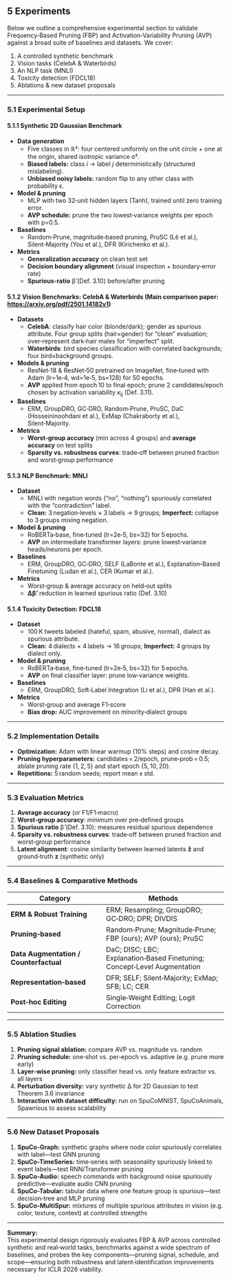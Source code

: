 ## 5 Experiments

Below we outline a comprehensive experimental section to validate Frequency‑Based Pruning (FBP) and Activation‑Variability Pruning (AVP) against a broad suite of baselines and datasets. We cover:
1. A controlled synthetic benchmark  
2. Vision tasks (CelebA & Waterbirds)  
3. An NLP task (MNLI)  
4. Toxicity detection (FDCL18)  
5. Ablations & new dataset proposals  

---

### 5.1 Experimental Setup

#### 5.1.1 Synthetic 2D Gaussian Benchmark  
- **Data generation**  
  - Five classes in ℝ²: four centered uniformly on the unit circle + one at the origin, shared isotropic variance σ².  
  - **Biased labels:** class _i_ → label _j_ deterministically (structured mislabeling).  
  - **Unbiased noisy labels:** random flip to any other class with probability ϵ.  
- **Model & pruning**  
  - MLP with two 32‑unit hidden layers (Tanh), trained until zero training error.  
  - **AVP schedule:** prune the two lowest‑variance weights per epoch with p=0.5.  
- **Baselines**  
  - Random‑Prune, magnitude‑based pruning, PruSC (Lê et al.), Silent‑Majority (You et al.), DFR (Kirichenko et al.).  
- **Metrics**  
  - **Generalization accuracy** on clean test set  
  - **Decision boundary alignment** (visual inspection + boundary‑error rate)  
  - **Spurious‑ratio** β̂ (Def. 3.10) before/after pruning  

#### 5.1.2 Vision Benchmarks: CelebA & Waterbirds (Main comparison paper: https://arxiv.org/pdf/2501.14182v1)

- **Datasets**  
  - **CelebA**: classify hair color (blonde/dark); gender as spurious attribute. Four group splits (hair×gender) for “clean” evaluation; over‑represent dark‑hair males for “imperfect” split.  
  - **Waterbirds**: bird species classification with correlated backgrounds; four bird×background groups.  
- **Models & pruning**  
  - ResNet‑18 & ResNet‑50 pretrained on ImageNet, fine‑tuned with Adam (lr=1e‑4, wd=1e‑5, bs=128) for 50 epochs.  
  - **AVP** applied from epoch 10 to final epoch; prune 2 candidates/epoch chosen by activation variability κ<sub>ij</sub> (Def. 3.11).  
- **Baselines**  
  - ERM, GroupDRO, GC‑DRO, Random‑Prune, PruSC, DaC (Hosseininoohdani et al.), ExMap (Chakraborty et al.), Silent‑Majority.  
- **Metrics**  
  - **Worst‑group accuracy** (min across 4 groups) and **average accuracy** on test splits  
  - **Sparsity vs. robustness curves**: trade‑off between pruned fraction and worst‑group performance  

#### 5.1.3 NLP Benchmark: MNLI  
- **Dataset**  
  - MNLI with negation words (“no”, “nothing”) spuriously correlated with the “contradiction” label.  
  - **Clean:** 3 negation‑levels × 3 labels → 9 groups; **Imperfect:** collapse to 3 groups mixing negation.  
- **Model & pruning**  
  - RoBERTa‑base, fine‑tuned (lr=2e‑5, bs=32) for 5 epochs.  
  - **AVP** on intermediate transformer layers: prune lowest‑variance heads/neurons per epoch.  
- **Baselines**  
  - ERM, GroupDRO, GC‑DRO, SELF (LaBonte et al.), Explanation‑Based Finetuning (Ludan et al.), CER (Kumar et al.).  
- **Metrics**  
  - Worst‑group & average accuracy on held‑out splits  
  - **Δβ̂**: reduction in learned spurious ratio (Def. 3.10)  

#### 5.1.4 Toxicity Detection: FDCL18  
- **Dataset**  
  - 100 K tweets labeled {hateful, spam, abusive, normal}, dialect as spurious attribute.  
  - **Clean:** 4 dialects × 4 labels → 16 groups; **Imperfect:** 4 groups by dialect only.  
- **Model & pruning**  
  - RoBERTa‑base, fine‑tuned (lr=2e‑5, bs=32) for 5 epochs.  
  - **AVP** on final classifier layer: prune low‑variance weights.  
- **Baselines**  
  - ERM, GroupDRO, Soft‑Label Integration (Li et al.), DPR (Han et al.).  
- **Metrics**  
  - Worst‑group and average F1‑score  
  - **Bias drop:** AUC improvement on minority‑dialect groups  

---

### 5.2 Implementation Details  
- **Optimization:** Adam with linear warmup (10% steps) and cosine decay.  
- **Pruning hyperparameters:** candidates = 2/epoch, prune‑prob = 0.5; ablate pruning rate {1, 2, 5} and start epoch {5, 10, 20}.  
- **Repetitions:** 5 random seeds; report mean ± std.  

---

### 5.3 Evaluation Metrics  
1. **Average accuracy** (or F1/F1‑macro)  
2. **Worst‑group accuracy**: minimum over pre‑defined groups  
3. **Spurious ratio** β̂ (Def. 3.10): measures residual spurious dependence  
4. **Sparsity vs. robustness curves**: trade‑off between pruned fraction and worst‑group performance  
5. **Latent alignment**: cosine similarity between learned latents **ẑ** and ground‑truth **z** (synthetic only)  

---

### 5.4 Baselines & Comparative Methods  

| Category                              | Methods                                                                                   |
|---------------------------------------|-------------------------------------------------------------------------------------------|
| **ERM & Robust Training**             | ERM; Resampling; GroupDRO; GC‑DRO; DPR; DIVDIS                                            |
| **Pruning‑based**                     | Random‑Prune; Magnitude‑Prune; FBP (ours); AVP (ours); PruSC                              |
| **Data Augmentation / Counterfactual**| DaC; DISC; LBC; Explanation‑Based Finetuning; Concept‑Level Augmentation                   |
| **Representation‑based**              | DFR; SELF; Silent‑Majority; ExMap; SFB; LC; CER                                           |
| **Post‑hoc Editing**                  | Single‑Weight Editing; Logit Correction                                                   |

---

### 5.5 Ablation Studies  
1. **Pruning signal ablation:** compare AVP vs. magnitude vs. random  
2. **Pruning schedule:** one‑shot vs. per‑epoch vs. adaptive (e.g. prune more early)  
3. **Layer‑wise pruning:** only classifier head vs. only feature extractor vs. all layers  
4. **Perturbation diversity:** vary synthetic Δ for 2D Gaussian to test Theorem 3.6 invariance  
5. **Interaction with dataset difficulty:** run on SpuCoMNIST, SpuCoAnimals, Spawrious to assess scalability  

---

### 5.6 New Dataset Proposals  
1. **SpuCo-Graph:** synthetic graphs where node color spuriously correlates with label—test GNN pruning  
2. **SpuCo-TimeSeries:** time‑series with seasonality spuriously linked to event labels—test RNN/Transformer pruning  
3. **SpuCo-Audio:** speech commands with background noise spuriously predictive—evaluate audio CNN pruning  
4. **SpuCo-Tabular:** tabular data where one feature group is spurious—test decision‑tree and MLP pruning  
5. **SpuCo-MultiSpur:** mixtures of multiple spurious attributes in vision (e.g. color, texture, context) at controlled strengths  

---

**Summary:**  
This experimental design rigorously evaluates FBP & AVP across controlled synthetic and real‑world tasks, benchmarks against a wide spectrum of baselines, and probes the key components—pruning signal, schedule, and scope—ensuring both robustness and latent‑identification improvements necessary for ICLR 2026 viability.  
